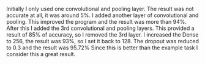 Initially I only used one convolutional and pooling layer. The result was not accurate at all, it was around 5%. 
I added another layer of convolutional and pooling. This improved the program and the result was more than 94%.
After this I added the 3rd convolutional and pooling layers. This provided a result of 85% of accuracy, so I removed the 3rd layer.
I increased the Dense to 256, the result was 93%, so I set it back to 128.
The dropout was reduced to 0.3 and the result was 95.72% Since this is better than the example task I consider this a great result.